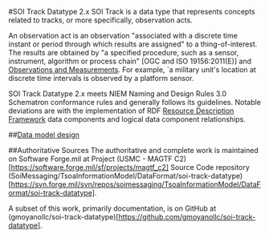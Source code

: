#SOI Track Datatype 2.x
SOI Track is a data type that represents concepts related to tracks, or more specifically, observation acts.

An observation act is an observation "associated with a discrete time instant or period through which results are assigned" to a thing-of-interest. The results are obtained by "a specified procedure, such as a sensor, instrument, algorithm or process chain" [OGC and ISO 19156:2011(E)] and [Observations and Measurements](https://en.wikipedia.org/wiki/Observations_and_Measurements).  For example, `a military unit's location at discrete time intervals is observed by a platform sensor.

SOI Track Datatype 2.x meets NIEM Naming and Design Rules 3.0 Schematron conformance rules and generally follows its guidelines.   Notable deviations are with the implementation of RDF [Resource Description Framework](https://en.wikipedia.org/wiki/Resource_Description_Framework) data components and logical data component relationships.

##[Data model design](./src/main/resources/documentation/data-model-design.md)

##Authoritative Sources
The authoritative and complete work is maintained on Software Forge.mil at Project (USMC - MAGTF C2)[https://software.forge.mil/sf/projects/magtf_c2] Source Code repository (SoiMessaging/TsoaInformationModel/DataFormat/soi-track-datatype)[https://svn.forge.mil/svn/repos/soimessaging/TsoaInformationModel/DataFormat/soi-track-datatype]. 

A subset of this work, primarily documentation, is on GitHub at (gmoyanollc/soi-track-datatype)[https://github.com/gmoyanollc/soi-track-datatype].

  
  
